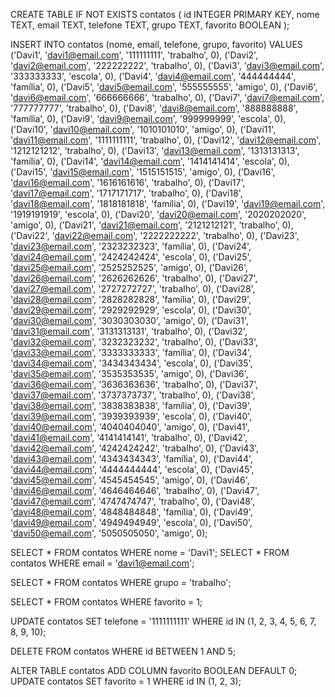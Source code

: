 CREATE TABLE IF NOT EXISTS contatos (
    id INTEGER PRIMARY KEY,
    nome TEXT,
    email TEXT,
    telefone TEXT,
    grupo TEXT,
    favorito BOOLEAN
);

INSERT INTO contatos (nome, email, telefone, grupo, favorito) VALUES
('Davi1', 'davi1@email.com', '111111111', 'trabalho', 0),
('Davi2', 'davi2@email.com', '222222222', 'trabalho', 0),
('Davi3', 'davi3@email.com', '333333333', 'escola', 0),
('Davi4', 'davi4@email.com', '444444444', 'família', 0),
('Davi5', 'davi5@email.com', '555555555', 'amigo', 0),
('Davi6', 'davi6@email.com', '666666666', 'trabalho', 0),
('Davi7', 'davi7@email.com', '777777777', 'trabalho', 0),
('Davi8', 'davi8@email.com', '888888888', 'família', 0),
('Davi9', 'davi9@email.com', '999999999', 'escola', 0),
('Davi10', 'davi10@email.com', '1010101010', 'amigo', 0),
('Davi11', 'davi11@email.com', '1111111111', 'trabalho', 0),
('Davi12', 'davi12@email.com', '1212121212', 'trabalho', 0),
('Davi13', 'davi13@email.com', '1313131313', 'família', 0),
('Davi14', 'davi14@email.com', '1414141414', 'escola', 0),
('Davi15', 'davi15@email.com', '1515151515', 'amigo', 0),
('Davi16', 'davi16@email.com', '1616161616', 'trabalho', 0),
('Davi17', 'davi17@email.com', '1717171717', 'trabalho', 0),
('Davi18', 'davi18@email.com', '1818181818', 'família', 0),
('Davi19', 'davi19@email.com', '1919191919', 'escola', 0),
('Davi20', 'davi20@email.com', '2020202020', 'amigo', 0),
('Davi21', 'davi21@email.com', '2121212121', 'trabalho', 0),
('Davi22', 'davi22@email.com', '2222222222', 'trabalho', 0),
('Davi23', 'davi23@email.com', '2323232323', 'família', 0),
('Davi24', 'davi24@email.com', '2424242424', 'escola', 0),
('Davi25', 'davi25@email.com', '2525252525', 'amigo', 0),
('Davi26', 'davi26@email.com', '2626262626', 'trabalho', 0),
('Davi27', 'davi27@email.com', '2727272727', 'trabalho', 0),
('Davi28', 'davi28@email.com', '2828282828', 'família', 0),
('Davi29', 'davi29@email.com', '2929292929', 'escola', 0),
('Davi30', 'davi30@email.com', '3030303030', 'amigo', 0),
('Davi31', 'davi31@email.com', '3131313131', 'trabalho', 0),
('Davi32', 'davi32@email.com', '3232323232', 'trabalho', 0),
('Davi33', 'davi33@email.com', '3333333333', 'família', 0),
('Davi34', 'davi34@email.com', '3434343434', 'escola', 0),
('Davi35', 'davi35@email.com', '3535353535', 'amigo', 0),
('Davi36', 'davi36@email.com', '3636363636', 'trabalho', 0),
('Davi37', 'davi37@email.com', '3737373737', 'trabalho', 0),
('Davi38', 'davi38@email.com', '3838383838', 'família', 0),
('Davi39', 'davi39@email.com', '3939393939', 'escola', 0),
('Davi40', 'davi40@email.com', '4040404040', 'amigo', 0),
('Davi41', 'davi41@email.com', '4141414141', 'trabalho', 0),
('Davi42', 'davi42@email.com', '4242424242', 'trabalho', 0),
('Davi43', 'davi43@email.com', '4343434343', 'família', 0),
('Davi44', 'davi44@email.com', '4444444444', 'escola', 0),
('Davi45', 'davi45@email.com', '4545454545', 'amigo', 0),
('Davi46', 'davi46@email.com', '4646464646', 'trabalho', 0),
('Davi47', 'davi47@email.com', '4747474747', 'trabalho', 0),
('Davi48', 'davi48@email.com', '4848484848', 'família', 0),
('Davi49', 'davi49@email.com', '4949494949', 'escola', 0),
('Davi50', 'davi50@email.com', '5050505050', 'amigo', 0);


SELECT * FROM contatos WHERE nome = 'Davi1';
SELECT * FROM contatos WHERE email = 'davi1@email.com';

SELECT * FROM contatos WHERE grupo = 'trabalho';

SELECT * FROM contatos WHERE favorito = 1;

UPDATE contatos SET telefone = '1111111111' WHERE id IN (1, 2, 3, 4, 5, 6, 7, 8, 9, 10);

DELETE FROM contatos WHERE id BETWEEN 1 AND 5;

ALTER TABLE contatos ADD COLUMN favorito BOOLEAN DEFAULT 0;
UPDATE contatos SET favorito = 1 WHERE id IN (1, 2, 3);

